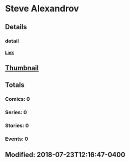 # Steve  Alexandrov 
## Details
### detail
#### [Link](http://marvel.com/comics/creators/2289/steve_alexandrov?utm_campaign=apiRef&utm_source=225578a89fc76f3d20fbffda5d17a88d)
## [Thumbnail](http://i.annihil.us/u/prod/marvel/i/mg/b/40/image_not_available.jpg)
## Totals
### Comics: 0
### Series: 0
### Stories: 0
### Events: 0
## Modified: 2018-07-23T12:16:47-0400